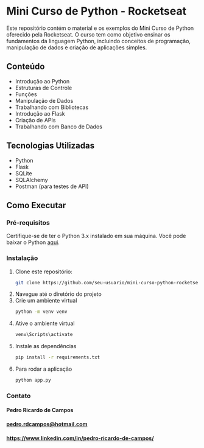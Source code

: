 # Mini Curso de Python - Rocketseat

Este repositório contém o material e os exemplos do Mini Curso de Python oferecido pela Rocketseat. O curso tem como objetivo ensinar os fundamentos da linguagem Python, incluindo conceitos de programação, manipulação de dados e criação de aplicações simples.

## Conteúdo

- Introdução ao Python
- Estruturas de Controle
- Funções
- Manipulação de Dados
- Trabalhando com Bibliotecas
- Introdução ao Flask
- Criação de APIs
- Trabalhando com Banco de Dados

## Tecnologias Utilizadas

- Python
- Flask
- SQLite
- SQLAlchemy
- Postman (para testes de API)

## Como Executar

### Pré-requisitos

Certifique-se de ter o Python 3.x instalado em sua máquina. Você pode baixar o Python [aqui](https://www.python.org/downloads/).

### Instalação

1. Clone este repositório:
   ```bash
   git clone https://github.com/seu-usuario/mini-curso-python-rocketseat.git
2. Navegue até o diretório do projeto
3. Crie um ambiente virtual
    ```bash
   python -m venv venv

4. Ative o ambiente virtual
   ```bash
   venv\Scripts\activate
5. Instale as dependências
   ```bash
   pip install -r requirements.txt

6. Para rodar a aplicação
   ```bash
   python app.py

### Contato
#### Pedro Ricardo de Campos
#### pedro.rdcampos@hotmail.com
#### https://www.linkedin.com/in/pedro-ricardo-de-campos/





